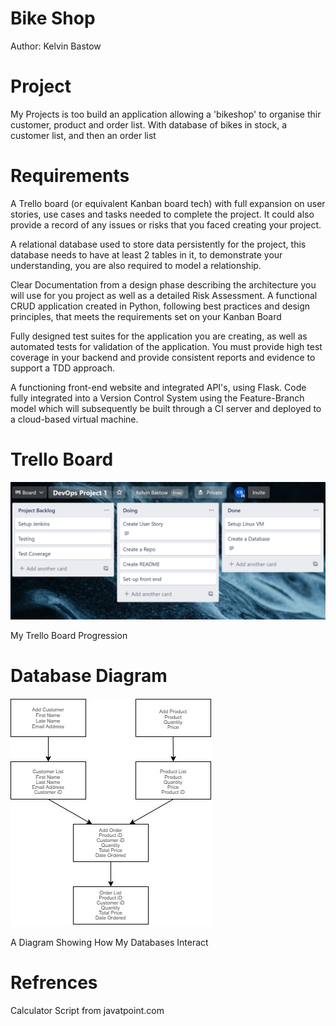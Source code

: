 # Bike Shop
Author: Kelvin Bastow

# Project

My Projects is too build an application allowing a 'bikeshop' to organise thir customer, product and order list. With database of bikes in stock, a customer list, and then an order list

# Requirements

A Trello board (or equivalent Kanban board tech) with full expansion
on user stories, use cases and tasks needed to complete the project.
It could also provide a record of any issues or risks that you faced
creating your project.

A relational database used to store data persistently for the
project, this database needs to have at least 2 tables in it, to
demonstrate your understanding, you are also required to model a
relationship.

Clear Documentation from a design phase describing the architecture
you will use for you project as well as a detailed Risk Assessment.
A functional CRUD application created in Python, following best
practices and design principles, that meets the requirements set on
your Kanban Board

Fully designed test suites for the application you are creating, as
well as automated tests for validation of the application. You must
provide high test coverage in your backend and provide consistent
reports and evidence to support a TDD approach.

A functioning front-end website and integrated API's, using Flask.
Code fully integrated into a Version Control System using the
Feature-Branch model which will subsequently be built through a CI
server and deployed to a cloud-based virtual machine.

# Trello Board

![Trello Board](/images/trelloboard.png)

My Trello Board Progression

# Database Diagram

![Database Diagram](/images/bikeshop.jpg)

A Diagram Showing How My Databases Interact

# Refrences

Calculator Script from javatpoint.com
